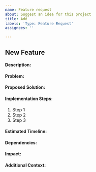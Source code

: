 ```yaml
---
name: Feature request
about: Suggest an idea for this project
title: Add
labels: 'Type: Feature Request'
assignees: ''

---
```


## New Feature

#### Description:

<!-- Briefly describe the new sub-feature you want to add. -->

#### Problem:

<!-- What problem does this sub-feature solve or what user need does it fulfill? -->

#### Proposed Solution:

<!-- Describe how you plan to implement the new sub-feature. -->

#### Implementation Steps:

<!-- Break down the implementation into smaller, actionable steps. -->

1. Step 1
2. Step 2
3. Step 3

#### Estimated Timeline:

<!-- Provide a rough estimate of the amount of time it will take to implement the sub-feature. -->

#### Dependencies:

<!-- List any external or internal dependencies required to implement this sub-feature. -->

#### Impact:

<!-- Discuss how this sub-feature will impact existing functionality or the user experience. -->

#### Additional Context:

<!-- Provide any additional context or information related to this sub-feature. -->
